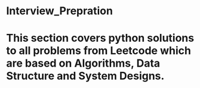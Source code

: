 # Interview_Prepration
# This section covers python solutions to all problems from Leetcode which are based on Algorithms, Data Structure and System Designs.
